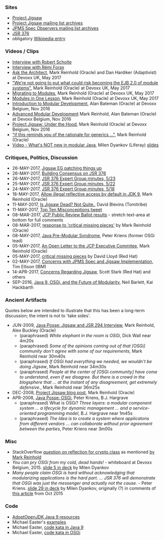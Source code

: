 
### Sites

* [Project Jigsaw](http://openjdk.java.net/projects/jigsaw/)
* [Project Jigsaw mailing list archives](http://mail.openjdk.java.net/pipermail/jigsaw-dev/)
* [JPMS Spec Observers mailing list archives](http://mail.openjdk.java.net/pipermail/jpms-spec-observers/)
* [JSR 376](https://jcp.org/en/jsr/detail?id=376)
* obligatory [Wikipedia entry](https://en.wikipedia.org/wiki/Java_Platform_Module_System)

### Videos / Clips

* [Interview with Robert Scholte](https://www.youtube.com/watch?v=rbe_MM1A1Dk)
* [Interview with Rémi Forax](https://www.youtube.com/watch?v=fiFzdE_U7UA)
* [Ask the Architect](https://www.youtube.com/watch?v=ac1v5kF_FGs), Mark Reinhold (Oracle) and Dan Hardiker (Adaptivist) at Devoxx UK, May 2017
* ["We're not going to put what could risk becoming the EJB 2.0 of module systems"](https://www.youtube.com/watch?v=ac1v5kF_FGs&feature=youtu.be&t=5m40s), Mark Reinhold (Oracle) at Devoxx UK, May 2017
* [Migrating to Modules](https://www.youtube.com/watch?v=czhSo8rotC4), Mark Reinhold (Oracle) at Devoxx UK, May 2017
* [Modules in One Lesson](https://www.youtube.com/watch?v=rFhhLXcOBsk), Mark Reinhold (Oracle) at Devoxx UK, May 2017
* [Introduction to Modular Development](https://www.youtube.com/watch?v=eALw4P_0O4k), Alan Bateman (Oracle) at Devoxx Belgium, Nov 2016
* [Advanced Modular Development](https://www.youtube.com/watch?v=WJHjKMIrbD0) Mark Reinhold, Alan Bateman (Oracle) at Devoxx Belgium, Nov 2016
* [Project Jigsaw: Under the Hood](https://www.youtube.com/watch?v=fxB9cVNcyZo), Mark Reinhold (Oracle) at Devoxx Belgium, Nov 2016
* ["if this reminds you of the rationale for generics ..."](https://youtu.be/fxB9cVNcyZo?t=41m50s), Mark Reinhold (Oracle)
* [Video - What's NOT new in modular Java](https://www.youtube.com/watch?v=gHk_XxRKNiw), Milen Dyankov (Liferay) [slides](https://www.slideshare.net/MilenDyankov1/whats-not-new-in-modular-java)

### Critiques, Politics, Discussion

* 26-MAY-2017, [Jigsaw EG patching things up](https://jaxenter.com/jigsaw-expert-group-meeting-minutes-134355.html)
* 26-MAY-2017, [Building Consensus on JSR 376](https://developer.ibm.com/javasdk/2017/05/26/building-consensus-jsr-376-java-platform-module-system/)
* 26-MAY-2017, [JSR 376 Expert Group minutes, 5/23](http://openjdk.java.net/projects/jigsaw/spec/minutes/2017-05-23)
* 25-MAY-2017, [JSR 376 Expert Group minutes, 5/22](http://openjdk.java.net/projects/jigsaw/spec/minutes/2017-05-22)
* 24-MAY-2017, [JSR 376 Expert Group minutes, 5/18](http://openjdk.java.net/projects/jigsaw/spec/minutes/2017-05-18)
* 18-MAY-2017, [Allow illegal reflective access by default in JDK 9](http://mail.openjdk.java.net/pipermail/jigsaw-dev/2017-May/012673.html), Mark Reinhold (Oracle)
* 11-MAY-2017, [Is Jigsaw Dead? Not Quite.](http://www.tomitribe.com/blog/2017/05/is-jigsaw-dead-not-quite/), David Blevins (Tomitribe)
* 11-MAY-2017, [Top Ten Misconceptions tweet](https://twitter.com/trance1st/status/862598131350999040)
* 08-MAR-2017, [JCP Public Review Ballot results](https://jcp.org/en/jsr/results?id=5959) - stretch text-area at bottom for full comments
* 08-MAR-2017, [response to 'critical missing pieces'](http://mail.openjdk.java.net/pipermail/jpms-spec-observers/2017-May/000879.html) by Mark Reinhold (Oracle)
* 08-MAY-2017, [Java Pre-Modular Syndrome](http://aqute.biz/2017/05/08/JPMS.html), Peter Kriens (former OSGi lead)
* 05-MAY-2017, [An Open Letter to the JCP Executive Commitee](http://mreinhold.org/blog/to-the-jcp-ec), Mark Reinhold (Oracle)
* 05-MAY-2017, [critical missing pieces](http://mail.openjdk.java.net/pipermail/jpms-spec-observers/2017-May/000874.html) by David Lloyd (Red Hat)
* 02-MAY-2017, [Concerns with JPMS Spec and Jigsaw Implementation](http://mail.openjdk.java.net/pipermail/jpms-spec-observers/2017-May/000870.html), Tim Ellison (IBM)
* 14-APR-2017, [Concerns Regarding Jigsaw](https://developer.jboss.org/blogs/scott.stark/2017/04/14/critical-deficiencies-in-jigsawjsr-376-java-platform-module-system-ec-member-concerns), Scott Stark (Red Hat) and others
* SEP-2016, [Java 9, OSGi, and the Future of Modularity](https://www.infoq.com/articles/java9-osgi-future-modularity), Neil Barlett, Kai Hackbarth

### Ancient Artifacts

Quotes below are intended to illustrate that this has been a long-term discussion; the intent is not to 'take sides'.

* JUN-2009, [Java Posse: Jigsaw and JSR 294 Interview](http://javaposse.com/java_posse_259_jigsaw_and_jsr_294_interview), Mark Reinhold, Alex Buckley (Oracle)
    * (paraphrased) _White elephant in the room is OSGi_, Dick Wall near 4m20s 
    * (paraphrased) _Some of the opinions coming out of that [OSGi] community don't agree with some of our requirements_, Mark Reinhold near 30m40s
    * (paraphrased) _If OSGi had everything we needed, we wouldn't be doing Jigsaw_, Mark Reinhold near 34m30s
    * (paraphrased) _People at the center of [OSGi community] have come to understand, even if we disagree. But there is a crowd in the blogsphere that ... at the instant of any disagreement, get extremely defensive._, Mark Reinhold near 36m25s 
* DEC-2008, [Project Jigsaw blog post](http://mreinhold.org/blog/jigsaw), Mark Reinhold (Oracle)
* APR-2008, [Java Posse: OSGi](http://javaposse.com/java_posse_245_os_gi_interview), Peter Kriens, B.J. Hargrave
    * (paraphrased) What is OSGi? _Three layers: a modular component system ... a lifecycle for dynamic management ... and a service-oriented programming model_, B.J. Hargrave near 1m45s
    * (paraphrased) _The Idea is to create a system where applicatons from different vendors ... can collaborate without prior agreement between the parties_, Peter Kriens near 3m00s

### Misc 

* StackOverflow [question on reflection for crypto class](http://stackoverflow.com/questions/38505237) as mentioned [by Mark Reinhold](https://www.youtube.com/watch?v=fxB9cVNcyZo&feature=youtu.be&t=18m18s)
* _You can pry OSGi from my cold, dead hands!_ - whiteboard at Devoxx Belgium, 2015. [slide 5 in deck](https://www.slideshare.net/MilenDyankov1/whats-not-new-in-modular-java) by Milen Dyankov
* _Many people claim OSGi is hard without acknowledging that modularizing applications is the hard part. ... JSR 376 will demonstrate that OSGi was just the messenger and actually not the cause._ - Peter Kriens. [slide 29 in deck](https://www.slideshare.net/MilenDyankov1/whats-not-new-in-modular-java) by Milen Dyankov, originally (?) in comments of [this article](https://www.infoq.com/news/2015/10/java-state-module-system) from Oct 2015
 
### Code

* [AdoptOpenJDK Java 9 resources](https://github.com/AdoptOpenJDK/jdk9-jigsaw/blob/master/Java-9-Resources.md)
* Michael Easter's [examples](https://github.com/codetojoy/easter_eggs_for_java_9)
* Michael Easter, [code kata in Java 9](https://github.com/codetojoy/WarO_Java_9)
* Michael Easter, [code kata in OSGi](https://github.com/codetojoy/WarO_Java_OSGi)

